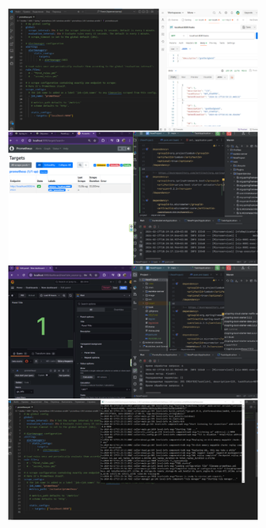 ![](/image/Apply.png)
![подключение prometheus](/image/prometheus.png)
![подключение grafana](/image/grafana.png)
![prometheus_yaml](/image/prometheus_yaml.png)
